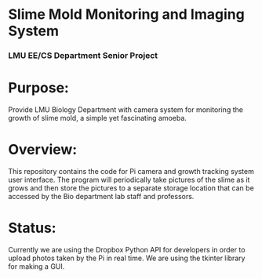 # Slime Mold Monitoring and Imaging System
### LMU EE/CS Department Senior Project

# Purpose: 
Provide LMU Biology Department with camera system for monitoring the growth of slime mold, 
a simple yet fascinating amoeba.

# Overview: 
This repository contains the code for Pi camera and growth tracking system user interface. 
The program will periodically take pictures of the slime as it grows and then store the pictures 
to a separate storage location that can be accessed by the Bio department lab staff and professors. 

# Status:
Currently we are using the Dropbox Python API for developers in order to upload photos
taken by the Pi in real time. We are using the tkinter library for making a GUI.

